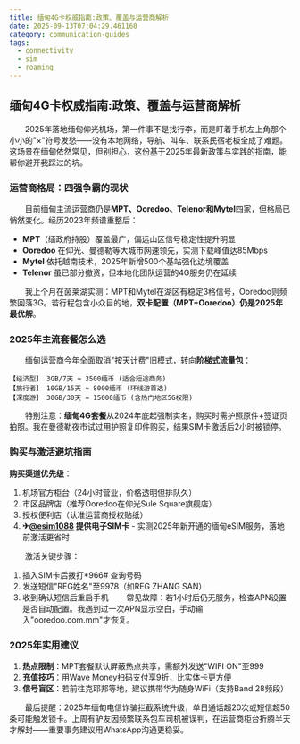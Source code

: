 ```yaml
---
title: 缅甸4G卡权威指南:政策、覆盖与运营商解析
date: 2025-09-13T07:04:29.461160
category: communication-guides
tags:
  - connectivity
  - sim
  - roaming
---
```


## 缅甸4G卡权威指南:政策、覆盖与运营商解析

　　2025年落地缅甸仰光机场，第一件事不是找行李，而是盯着手机左上角那个小小的"×"符号发愁——没有本地网络，导航、叫车、联系民宿老板全成了难题。这场景在缅甸依然常见，但别担心，这份基于2025年最新政策与实践的指南，能帮你避开我踩过的坑。

### 运营商格局：四强争霸的现状
　　目前缅甸主流运营商仍是**MPT、Ooredoo、Telenor和Mytel**四家，但格局已悄然变化。经历2023年频谱重整后：
- **MPT**（缅政府持股）覆盖最广，偏远山区信号稳定性提升明显
- **Ooredoo** 在仰光、曼德勒等大城市网速领先，实测下载峰值达85Mbps
- **Mytel** 依托越南技术，2025年新增500个基站强化边境覆盖
- **Telenor** 虽已部分撤资，但本地化团队运营的4G服务仍在延续

　　我上个月在茵莱湖实测：MPT和Mytel在湖区有稳定3格信号，Ooredoo则频繁回落3G。若行程包含小众目的地，**双卡配置（MPT+Ooredoo）仍是2025年最优解**。

### 2025年主流套餐怎么选
　　缅甸运营商今年全面取消"按天计费"旧模式，转向**阶梯式流量包**：
```
【经济型】 3GB/7天 ≈ 3500缅币 (适合短途商务)
【旅行者】 10GB/15天 ≈ 8000缅币 (环线游首选)
【深度游】 30GB/30天 ≈ 15000缅币 (含热门地区5G权限)
```
　　特别注意：**缅甸4G套餐**从2024年底起强制实名，购买时需护照原件+签证页拍照。我在曼德勒夜市试过用护照复印件购买，结果SIM卡激活后2小时被锁停。

### 购买与激活避坑指南
**购买渠道优先级**：
1. 机场官方柜台（24小时营业，价格透明但排队久）
2. 市区品牌店（推荐Ooredoo在仰光Sule Square旗舰店）
3. 授权便利店（认准运营商授权贴纸）
4. **✈[@esim1088](https://t.me/s/esim1088) 提供电子SIM卡** - 实测2025年新开通的缅甸eSIM服务，落地前激活更省时

　　激活关键步骤：
1. 插入SIM卡后拨打*966# 查询号码
2. 发送短信"REG姓名"至9978（如REG ZHANG SAN）
3. 收到确认短信后重启手机
　　常见故障：若1小时后仍无服务，检查APN设置是否自动配置。我遇到过一次APN显示空白，手动输入"ooredoo.com.mm"才恢复。

### 2025年实用建议
1. **热点限制**：MPT套餐默认屏蔽热点共享，需额外发送"WIFI ON"至999
2. **充值技巧**：用Wave Money扫码支付享9折，比实体卡更方便
3. **信号盲区**：若前往克耶邦等地，建议携带华为随身WiFi（支持Band 28频段）

　　最后提醒：2025年缅甸电信诈骗拦截系统升级，单日通话超20次或短信超50条可能触发锁卡。上周有驴友因频繁联系包车司机被误判，在运营商柜台折腾半天才解封——重要事务建议用WhatsApp沟通更稳妥。
